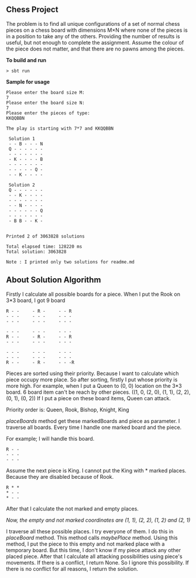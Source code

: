 ## Chess Project

The problem is to find all unique configurations of a set of normal chess pieces on a chess board with dimensions M×N
where none of the pieces is in a position to take any of the others. Providing the number of results is useful,
but not enough to complete the assignment. Assume the colour of the piece does not matter, and that there are no pawns
among the pieces.

**To build and run**

```
> sbt run
```

**Sample for usage**
```
Please enter the board size M:
7
Please enter the board size N:
7
Please enter the pieces of type:
KKQQBBN

The play is starting with 7*7 and KKQQBBN

 Solution 1
 - - B - - - N
 Q - - - - - -
 - - - - - - -
 - K - - - - B
 - - - - - - -
 - - - - - Q -
 - - K - - - -

 Solution 2
 Q - - - - - -
 - - K - - - -
 - - - - - - -
 - - N - - - -
 - - - - - - Q
 - - - - - - -
 - B B - - K -


Printed 2 of 3063828 solutions

Total elapsed time: 128220 ms
Total solution: 3063828

Note : I printed only two solutions for readme.md
```
## About Solution Algorithm

Firstly I calculate all possible boards for a piece.
When I put the Rook on 3*3 board, I got 9 board

```
R - -     - R -     - - R
- - -     - - -     - - -
- - -     - - -     - - -

- - -     - - -     - - -
R - -     - R -     - - R
- - -     - - -     - - -

- - -     - - -     - - -
- - -     - - -     - - -
R - -     - R -     - - -R
```
Pieces are sorted using their priority. Because I want to calculate which piece occupy more place.
So after sorting, firstly I put whose priority is more high.
For example, when I put a Queen to (0, 0) location on the 3*3 board.
6 board item can't be reach by other pieces. ((1, 0, (2, 0), (1, 1), (2, 2), (0, 1), (0, 2))
If I put a piece on these board items, Queen can attack.

Priority order is: Queen, Rook, Bishop, Knight, King

*placeBoards* method get these markedBoards and piece as parameter. I traverse all boards.
Every time I handle one marked board and the piece.

For example; I will handle this board.

```
R - -
- - -
- - -
```

Assume the next piece is King.
I cannot put the King with * marked places. Because they are disabled because of Rook.
```
R * *
* - -
* - -
```

After that I calculate the not marked and empty places.

*Now, the empty and not marked coordinates are (1, 1), (2, 2), (1, 2) and (2, 1)*

I traverse all these possible places. I try everyone of them. I do this in *placeBoard* method.
This method calls *maybePlace* method. Using this method, I put the piece to this empty and not marked place with a temporary board.
But this time, I don't know if my piece attack any other placed piece.
After that I calculate all attacking possibilities using piece's movements.
If there is a conflict, I return None. So I ignore this possibility. If there is no conflict for all reasons,
I return the solution.




